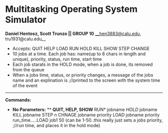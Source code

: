 # Multitasking Operating System Simulator


**Daniel Hentosz, Scott Trunzo || GROUP 10**
__hen3883@calu.edu, tru1931@calu.edu__

  * Accepts: QUIT HELP LOAD RUN HOLD KILL SHOW STEP CHANGE
  * 10 jobs at a time. Each job has: name(up to 8 chars in length and unique), priority, status, run time, start time
  * Each job starats in the HOLD mode, when a job is done, its removed from the queue
  * When a jobs time, status, or priority changes, a message of the jobs name and an explination is ;//printed to the screen with the system time of the event
____________________________________________________________
**Commands:**
 * **No Parameters:**
 ** **QUIT, HELP, SHOW**
RUN* jobname *HOLD* jobname KILL jobname STEP n
CHNAGE jobname priority
LOAD jobname priority run_time.....LOAD job1 50 (can be 1-50..this really just sets a jobs priority, ;//run time, and places it in the hold mode)
